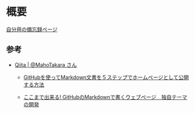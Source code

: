 # 概要

[自分用の備忘録ページ](https://utasuzuki.github.io/memo)


## 参考

- [Qiita | @MahoTakara さん](https://qiita.com/MahoTakara)

  - [GitHubを使ってMarkdown文書を５ステップでホームページとして公開する方法](https://qiita.com/MahoTakara/items/3800e9dc83b530d0a050)
  
  - [ここまで出来る! GitHubのMarkdownで書くウェブページ　独自テーマの開発](https://qiita.com/MahoTakara/items/e3d88a0d5d128bb07b27)


